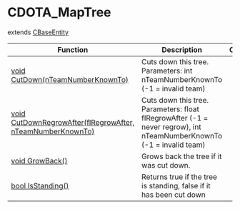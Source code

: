 # CDOTA_MapTree
extends [CBaseEntity](../CBaseEntity)

Function|Description|Client
--|--|:--:
[void CutDown(nTeamNumberKnownTo)](CutDown)|Cuts down this tree. Parameters: int nTeamNumberKnownTo (-1 = invalid team)|❌
[void CutDownRegrowAfter(flRegrowAfter, nTeamNumberKnownTo)](CutDownRegrowAfter)|Cuts down this tree. Parameters: float flRegrowAfter (-1 = never regrow), int nTeamNumberKnownTo (-1 = invalid team)|❌
[void GrowBack()](GrowBack)|Grows back the tree if it was cut down.|❌
[bool IsStanding()](IsStanding)|Returns true if the tree is standing, false if it has been cut down|❌
